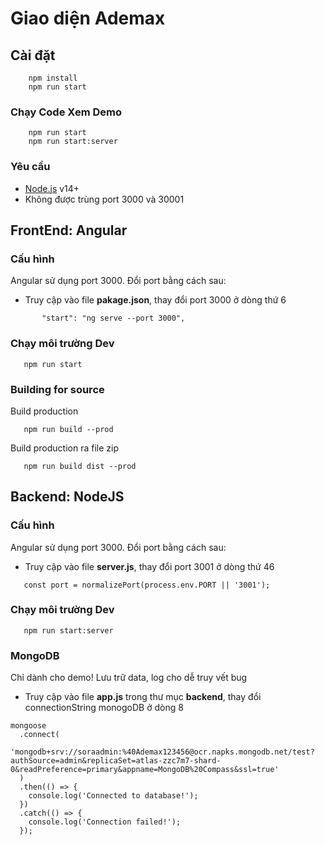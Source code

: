 # Giao diện Ademax

## Cài đặt

```
    npm install
    npm run start
```

### Chạy Code Xem Demo

```
    npm run start
    npm run start:server
```

### Yêu cầu

- [Node.js](https://nodejs.org/) v14+
- Không được trùng port 3000 và 30001

## FrontEnd: Angular

### Cấu hình

Angular sử dụng port 3000. Đổi port bằng cách sau:

- Truy cập vào file **pakage.json**, thay đổi port 3000 ở dòng thứ 6

```
       "start": "ng serve --port 3000",
```

### Chạy môi trường Dev

```
   npm run start
```

### Building for source

Build production

```
   npm run build --prod
```

Build production ra file zip

```
   npm run build dist --prod
```

## Backend: NodeJS

### Cấu hình

Angular sử dụng port 3000. Đổi port bằng cách sau:

- Truy cập vào file **server.js**, thay đổi port 3001 ở dòng thứ 46

```
   const port = normalizePort(process.env.PORT || '3001');
```

### Chạy môi trường Dev

```
   npm run start:server
```

### MongoDB

Chỉ dành cho demo! Lưu trữ data, log cho dễ truy vết bug

- Truy cập vào file **app.js** trong thư mục **backend**, thay đổi connectionString monogoDB ở dòng 8

```
mongoose
  .connect(
    'mongodb+srv://soraadmin:%40Ademax123456@ocr.napks.mongodb.net/test?authSource=admin&replicaSet=atlas-zzc7m7-shard-0&readPreference=primary&appname=MongoDB%20Compass&ssl=true'
  )
  .then(() => {
    console.log('Connected to database!');
  })
  .catch(() => {
    console.log('Connection failed!');
  });
```
